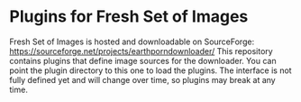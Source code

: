 Plugins for Fresh Set of Images
============

Fresh Set of Images is hosted and downloadable on SourceForge: https://sourceforge.net/projects/earthporndownloader/
This repository contains plugins that define image sources for the downloader. You can point the plugin directory to this one to load the plugins. The interface is not fully defined yet and will change over time, so plugins may break at any time.
